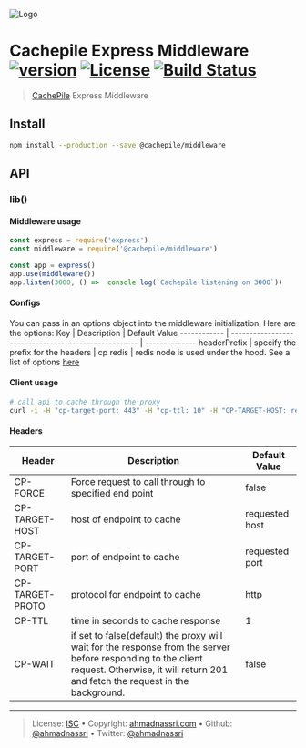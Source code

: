 ![Logo](https://github.com/cachepile/brand/blob/master/logo.svg)

# Cachepile Express Middleware [![version][npm-version]][npm-url] [![License][license-image]][license-url] [![Build Status][travis-image]][travis-url]

> [CachePile][cachepile] Express Middleware

## Install

```bash
npm install --production --save @cachepile/middleware
```

## API

### lib()

#### Middleware usage

```js
const express = require('express')
const middleware = require('@cachepile/middleware')

const app = express()
app.use(middleware())
app.listen(3000, () =>  console.log(`Cachepile listening on 3000`))
```

#### Configs

You can pass in an options object into the middleware initialization.  Here are the options:
Key          | Description                                          | Default Value
------------ | ---------------------------------------------------- | --------------
headerPrefix | specify the prefix for the headers                   | cp
redis        | redis node is used under the hood.  See a list of options [here](https://github.com/NodeRedis/node_redis#rediscreateclient)

#### Client usage

```bash
# call api to cache through the proxy
curl -i -H "cp-target-port: 443" -H "cp-ttl: 10" -H "CP-TARGET-HOST: reqres.in" -H "CP-TARGET-PROTO: https"  localhost:3000/api/users
```

#### Headers

Header          | Description                                          | Default Value
--------------- | ---------------------------------------------------- | --------------
CP-FORCE        | Force request to call through to specified end point | false
CP-TARGET-HOST  | host of endpoint to cache                            | requested host
CP-TARGET-PORT  | port of endpoint to cache                            | requested port
CP-TARGET-PROTO | protocol for endpoint to cache                       | http
CP-TTL          | time in seconds to cache response                    | 1
CP-WAIT         | if set to false(default) the proxy will wait for the response from the server before responding to the client request.  Otherwise, it will return 201 and fetch the request in the background. | false


---

> License: [ISC][license-url] •
> Copyright: [ahmadnassri.com](https://www.ahmadnassri.com) •
> Github: [@ahmadnassri](https://github.com/ahmadnassri) •
> Twitter: [@ahmadnassri](https://twitter.com/ahmadnassri)

[license-url]: http://choosealicense.com/licenses/isc/

[license-image]: https://img.shields.io/github/license/cachepile/middleware.svg?style=flat-square

[travis-url]: https://travis-ci.org/cachepile/middleware

[travis-image]: https://img.shields.io/travis/cachepile/middleware.svg?style=flat-square

[npm-url]: https://www.npmjs.com/package/@cachepile/middleware

[npm-version]: https://img.shields.io/npm/v/@cachepile/middleware.svg?style=flat-square

[cachepile]: https://cachepile.github.io
